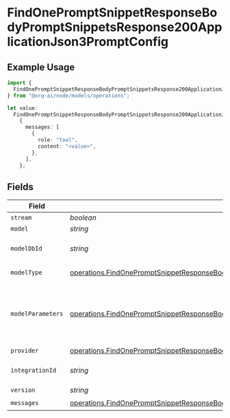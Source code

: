 # FindOnePromptSnippetResponseBodyPromptSnippetsResponse200ApplicationJson3PromptConfig

## Example Usage

```typescript
import {
  FindOnePromptSnippetResponseBodyPromptSnippetsResponse200ApplicationJson3PromptConfig,
} from "@orq-ai/node/models/operations";

let value:
  FindOnePromptSnippetResponseBodyPromptSnippetsResponse200ApplicationJson3PromptConfig =
    {
      messages: [
        {
          role: "tool",
          content: "<value>",
        },
      ],
    };
```

## Fields

| Field                                                                                                                                                                                                                      | Type                                                                                                                                                                                                                       | Required                                                                                                                                                                                                                   | Description                                                                                                                                                                                                                |
| -------------------------------------------------------------------------------------------------------------------------------------------------------------------------------------------------------------------------- | -------------------------------------------------------------------------------------------------------------------------------------------------------------------------------------------------------------------------- | -------------------------------------------------------------------------------------------------------------------------------------------------------------------------------------------------------------------------- | -------------------------------------------------------------------------------------------------------------------------------------------------------------------------------------------------------------------------- |
| `stream`                                                                                                                                                                                                                   | *boolean*                                                                                                                                                                                                                  | :heavy_minus_sign:                                                                                                                                                                                                         | N/A                                                                                                                                                                                                                        |
| `model`                                                                                                                                                                                                                    | *string*                                                                                                                                                                                                                   | :heavy_minus_sign:                                                                                                                                                                                                         | N/A                                                                                                                                                                                                                        |
| `modelDbId`                                                                                                                                                                                                                | *string*                                                                                                                                                                                                                   | :heavy_minus_sign:                                                                                                                                                                                                         | The id of the resource                                                                                                                                                                                                     |
| `modelType`                                                                                                                                                                                                                | [operations.FindOnePromptSnippetResponseBodyPromptSnippetsResponse200ApplicationJson3ModelType](../../models/operations/findonepromptsnippetresponsebodypromptsnippetsresponse200applicationjson3modeltype.md)             | :heavy_minus_sign:                                                                                                                                                                                                         | The type of the model                                                                                                                                                                                                      |
| `modelParameters`                                                                                                                                                                                                          | [operations.FindOnePromptSnippetResponseBodyPromptSnippetsResponse200ApplicationJson3ModelParameters](../../models/operations/findonepromptsnippetresponsebodypromptsnippetsresponse200applicationjson3modelparameters.md) | :heavy_minus_sign:                                                                                                                                                                                                         | Model Parameters: Not all parameters apply to every model                                                                                                                                                                  |
| `provider`                                                                                                                                                                                                                 | [operations.FindOnePromptSnippetResponseBodyPromptSnippetsResponse200ApplicationJson3Provider](../../models/operations/findonepromptsnippetresponsebodypromptsnippetsresponse200applicationjson3provider.md)               | :heavy_minus_sign:                                                                                                                                                                                                         | N/A                                                                                                                                                                                                                        |
| `integrationId`                                                                                                                                                                                                            | *string*                                                                                                                                                                                                                   | :heavy_minus_sign:                                                                                                                                                                                                         | The id of the resource                                                                                                                                                                                                     |
| `version`                                                                                                                                                                                                                  | *string*                                                                                                                                                                                                                   | :heavy_minus_sign:                                                                                                                                                                                                         | N/A                                                                                                                                                                                                                        |
| `messages`                                                                                                                                                                                                                 | [operations.FindOnePromptSnippetResponseBodyPromptSnippetsResponse200ApplicationJson3Messages](../../models/operations/findonepromptsnippetresponsebodypromptsnippetsresponse200applicationjson3messages.md)[]             | :heavy_check_mark:                                                                                                                                                                                                         | N/A                                                                                                                                                                                                                        |